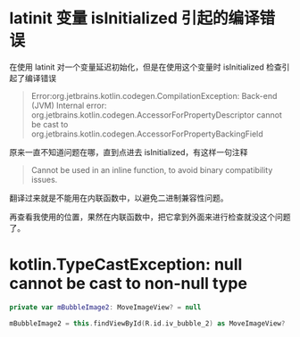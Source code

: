 # latinit 变量 isInitialized 引起的编译错误

在使用 latinit 对一个变量延迟初始化，但是在使用这个变量时 isInitialized 检查引起了编译错误

> Error:org.jetbrains.kotlin.codegen.CompilationException: Back-end (JVM) Internal error: org.jetbrains.kotlin.codegen.AccessorForPropertyDescriptor cannot be cast to org.jetbrains.kotlin.codegen.AccessorForPropertyBackingField

原来一直不知道问题在哪，直到点进去 isInitialized，有这样一句注释

> Cannot be used in an inline function, to avoid binary compatibility issues.

翻译过来就是不能用在内联函数中，以避免二进制兼容性问题。

再查看我使用的位置，果然在内联函数中，把它拿到外面来进行检查就没这个问题了。


# kotlin.TypeCastException: null cannot be cast to non-null type 

```kotlin
private var mBubbleImage2: MoveImageView? = null

mBubbleImage2 = this.findViewById(R.id.iv_bubble_2) as MoveImageView?  // 这里的 ？ 记得加上

```

